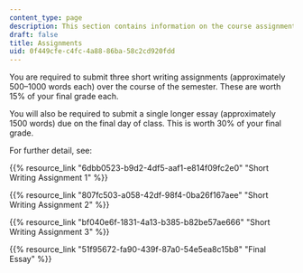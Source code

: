 ```yaml
---
content_type: page
description: This section contains information on the course assignments.
draft: false
title: Assignments
uid: 0f449cfe-c4fc-4a88-86ba-58c2cd920fdd
---
```

You are required to submit three short writing assignments (approximately 500–1000 words each) over the course of the semester. These are worth 15% of your final grade each. 

You will also be required to submit a single longer essay (approximately 1500 words) due on the final day of class. This is worth 30% of your final grade. 

For further detail, see:

{{% resource_link "6dbb0523-b9d2-4df5-aaf1-e814f09fc2e0" "Short Writing Assignment 1" %}}

{{% resource_link "807fc503-a058-42df-98f4-0ba26f167aee" "Short Writing Assignment 2" %}}

{{% resource_link "bf040e6f-1831-4a13-b385-b82be57ae666" "Short Writing Assignment 3" %}}

{{% resource_link "51f95672-fa90-439f-87a0-54e5ea8c15b8" "Final Essay" %}}